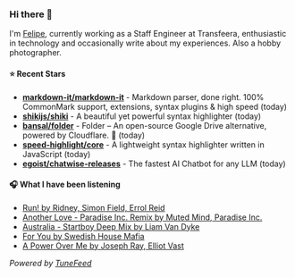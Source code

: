 ### Hi there 👋

I'm [Felipe](https://felipevm.com), currently working as a Staff Engineer at Transfeera, enthusiastic in technology and occasionally write about my experiences. Also a hobby photographer.

#### ⭐ Recent Stars
- **[markdown-it/markdown-it](https://github.com/markdown-it/markdown-it)** - Markdown parser, done right. 100% CommonMark support, extensions, syntax plugins &amp; high speed (today)
- **[shikijs/shiki](https://github.com/shikijs/shiki)** - A beautiful yet powerful syntax highlighter (today)
- **[bansal/folder](https://github.com/bansal/folder)** - Folder – An open-source Google Drive alternative, powered by Cloudflare. 🚀 (today)
- **[speed-highlight/core](https://github.com/speed-highlight/core)** - A lightweight syntax highlighter written in JavaScript (today)
- **[egoist/chatwise-releases](https://github.com/egoist/chatwise-releases)** - The fastest AI Chatbot for any LLM (today)

#### 🎧 What I have been listening
- [Run! by Ridney, Simon Field, Errol Reid](https://open.spotify.com/track/7CPB8VR2W5TdXBJ7uU0V9M)
- [Another Love - Paradise Inc. Remix by Muted Mind, Paradise Inc.](https://open.spotify.com/track/4UZ5TbqZrgVktzMfaXTSIj)
- [Australia - Startboy Deep Mix by Liam Van Dyke](https://open.spotify.com/track/2rmjlzLTgisvWMDAuiiv5S)
- [For You by Swedish House Mafia](https://open.spotify.com/track/7AN0hFYz8HBixfNKRn1sls)
- [A Power Over Me by Joseph Ray, Elliot Vast](https://open.spotify.com/track/3uPjbqezNTMIxRTaHYy5di)

_Powered by [TuneFeed](https://tunefeed.app?ref=github.com)_
